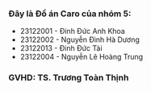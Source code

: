 ### Đây là Đồ án Caro của nhóm 5:
  - 23122001 - Đinh Đức Anh Khoa
  - 23122002 - Nguyễn Đình Hà Dương
  - 23122013 - Đinh Đức Tài
  - 23122004 - Nguyễn Lê Hoàng Trung

### GVHD: TS. Trương Toàn Thịnh

